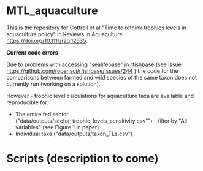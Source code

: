 # MTL_aquaculture

This is the repository for Cottrell et al "Time to rethink trophics levels in aquaculture policy" in Reviews in Aquaculture https://doi.org/10.1111/raq.12535. 

**Current code errors**

Due to problems with accessing "sealifebase" in rfishbase (see issue https://github.com/ropensci/rfishbase/issues/244 ) the code for the comparisons between farmed and wild species of the same taxon does not currently run (working on a solution).

However - trophic level calculations for aquaculture taxa are available and reproducible for:
- The entire fed sector ("data/outputs/sector_trophic_levels_sensitivity.csv"") - filter by "All variables" (see Figure 1 in paper)
- Individual taxa ("data/outputs/taxon_TLs.csv")

# Scripts (description to come)




